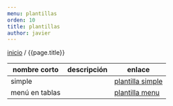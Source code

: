```yaml
---
menu: plantillas
orden: 10
title: plantillas
author: javier
---
```

[inicio](index.html) /  {{page.title}}

| nombre corto   | descripción        |   enlace           |  
| ---------------| ------------------ | -------------------|  
| simple         |                    | [plantilla simple](plantillaSimple.html)|  
| menú en tablas |                    | [plantilla menu](plantillaMenu.html)|  
